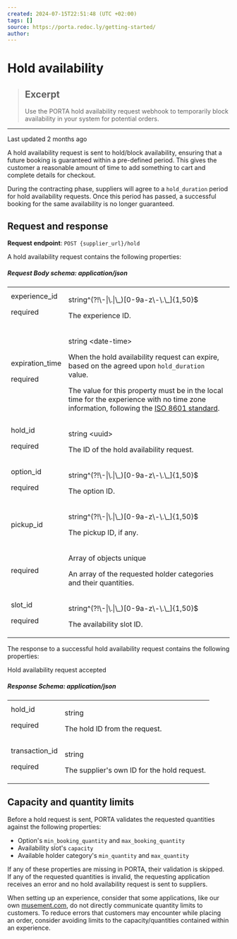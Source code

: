 ```yaml
---
created: 2024-07-15T22:51:48 (UTC +02:00)
tags: []
source: https://porta.redoc.ly/getting-started/
author: 
---
```


# Hold availability

> ## Excerpt
> Use the PORTA hold availability request webhook to temporarily block availability in your system for potential orders.

---
Last updated 2 months ago

A hold availability request is sent to hold/block availability, ensuring that a future booking is guaranteed within a pre-defined period. This gives the customer a reasonable amount of time to add something to cart and complete details for checkout.

During the contracting phase, suppliers will agree to a `hold_duration` period for hold availability requests. Once this period has passed, a successful booking for the same availability is no longer guaranteed.

## [][1]Request and response

**Request endpoint**: `POST {supplier_url}/hold`

A hold availability request contains the following properties:

##### Request Body schema: application/json

<table><tbody><tr><td kind="field" title="experience_id"><span>experience_id</span><p>required</p></td><td><div><p><span></span><span>string</span><span>^(?!\-|\.|\_)[0-9a-z\-\.\_]{1,50}$</span></p><div><p>The experience ID.</p></div></div></td></tr><tr><td kind="field" title="expiration_time"><span>expiration_time</span><p>required</p></td><td><div><p><span></span><span>string</span><span> &lt;date-time&gt;</span></p><div><p>When the hold availability request can expire, based on the agreed upon <code>hold_duration</code> value.</p><p>The value for this property must be in the local time for the experience with no time zone information, following the <a href="https://www.iso.org/iso-8601-date-and-time-format.html">ISO 8601 standard</a>.</p></div></div></td></tr><tr><td kind="field" title="hold_id"><span>hold_id</span><p>required</p></td><td><div><p><span></span><span>string</span><span> &lt;uuid&gt;</span></p><div><p>The ID of the hold availability request.</p></div></div></td></tr><tr><td kind="field" title="option_id"><span>option_id</span><p>required</p></td><td><div><p><span></span><span>string</span><span>^(?!\-|\.|\_)[0-9a-z\-\.\_]{1,50}$</span></p><div><p>The option ID.</p></div></div></td></tr><tr><td kind="field" title="pickup_id"><span>pickup_id</span></td><td><div><p><span></span><span>string</span><span>^(?!\-|\.|\_)[0-9a-z\-\.\_]{1,50}$</span></p><div><p>The pickup ID, if any.</p></div></div></td></tr><tr><td kind="field" title="quantities"><p>required</p></td><td><div><p><span>Array of </span><span>objects</span><span> <span>unique</span></span></p><div><p>An array of the requested holder categories and their quantities.</p></div></div></td></tr><tr><td kind="field" title="slot_id"><span>slot_id</span><p>required</p></td><td><div><p><span></span><span>string</span><span>^(?!\-|\.|\_)[0-9a-z\-\.\_]{1,50}$</span></p><div><p>The availability slot ID.</p></div></div></td></tr></tbody></table>

The response to a successful hold availability request contains the following properties:

Hold availability request accepted

##### Response Schema: application/json

<table><tbody><tr><td kind="field" title="hold_id"><span>hold_id</span><p>required</p></td><td><div><p><span></span><span>string</span></p><div><p>The hold ID from the request.</p></div></div></td></tr><tr><td kind="field" title="transaction_id"><span>transaction_id</span><p>required</p></td><td><div><p><span></span><span>string</span></p><div><p>The supplier's own ID for the hold request.</p></div></div></td></tr></tbody></table>

## [][3]Capacity and quantity limits

Before a hold request is sent, PORTA validates the requested quantities against the following properties:

-   Option's `min_booking_quantity` and `max_booking_quantity`
-   Availability slot's `capacity`
-   Available holder category's `min_quantity` and `max_quantity`

If any of these properties are missing in PORTA, their validation is skipped. If any of the requested quantities is invalid, the requesting application receives an error and no hold availability request is sent to suppliers.

When setting up an experience, consider that some applications, like our own [musement.com][4], do not directly communicate quantity limits to customers. To reduce errors that customers may encounter while placing an order, consider avoiding limits to the capacity/quantities contained within an experience.

[1]: https://porta.redoc.ly/getting-started/#request-and-response
[2]: https://www.iso.org/iso-8601-date-and-time-format.html
[3]: https://porta.redoc.ly/getting-started/#capacity-and-quantity-limits
[4]: https://www.musement.com/
